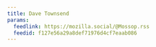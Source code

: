 ```yaml
---
title: Dave Townsend
params:
  feedlink: https://mozilla.social/@Mossop.rss
  feedid: f127e56a29a8def71976d4cf7eaab086
---
```


